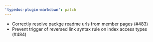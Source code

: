```yaml
---
'typedoc-plugin-markdown': patch
---
```


- Correctly resolve packge readme urls from member pages (#483)
- Prevent trigger of reversed link syntax rule on index access types (#484)
